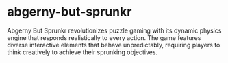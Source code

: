 # abgerny-but-sprunkr
Abgerny But Sprunkr revolutionizes puzzle gaming with its dynamic physics engine that responds realistically to every action. The game features diverse interactive elements that behave unpredictably, requiring players to think creatively to achieve their sprunking objectives.
